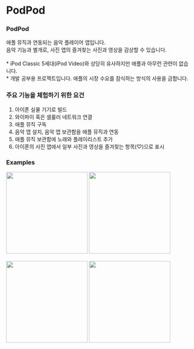 # PodPod
### PodPod
애플 뮤직과 연동되는 음악 플레이어 앱입니다.</br>
음악 기능과 별개로, 사진 앱의 즐겨찾는 사진과 영상을 감상할 수 있습니다.</br></br>
\* iPod Classic 5세대(iPod Video)와 상당히 유사하지만 애플과 아무런 관련이 없습니다.</br>
\* 개발 공부용 프로젝트입니다. 애플의 시장 수요를 잠식하는 방식의 사용을 금합니다.

### 주요 기능을 체험하기 위한 요건
1. 아이폰 실물 기기로 빌드
2. 와이파이 혹은 셀룰러 네트워크 연결
3. 애플 뮤직 구독
4. 음악 앱 설치, 음악 앱 보관함을 애플 뮤직과 연동
5. 애플 뮤직 보관함에 노래와 플레이리스트 추가
6. 아이폰의 사진 앱에서 일부 사진과 영상을 즐겨찾는 항목(♡)으로 표시

### Examples
<div>
<img width = "220" src = "https://github.com/oliver-or-not/PodPod/assets/107789649/6b0e4b8f-8e97-4060-82d4-d5ecf254600d">
<img width = "220" src = "https://github.com/oliver-or-not/PodPod/assets/107789649/1e71a9f2-5fe3-4067-ac22-d0541b5a443a">
</div></br>

<div>
<img width = "220" src = "https://github.com/oliver-or-not/PodPod/assets/107789649/f31a1106-d576-4c50-b076-c730d771c349">
<img width = "220" src = "https://github.com/oliver-or-not/PodPod/assets/107789649/464e3d51-53f0-4e4e-ab2e-040829145d44">
</div>
